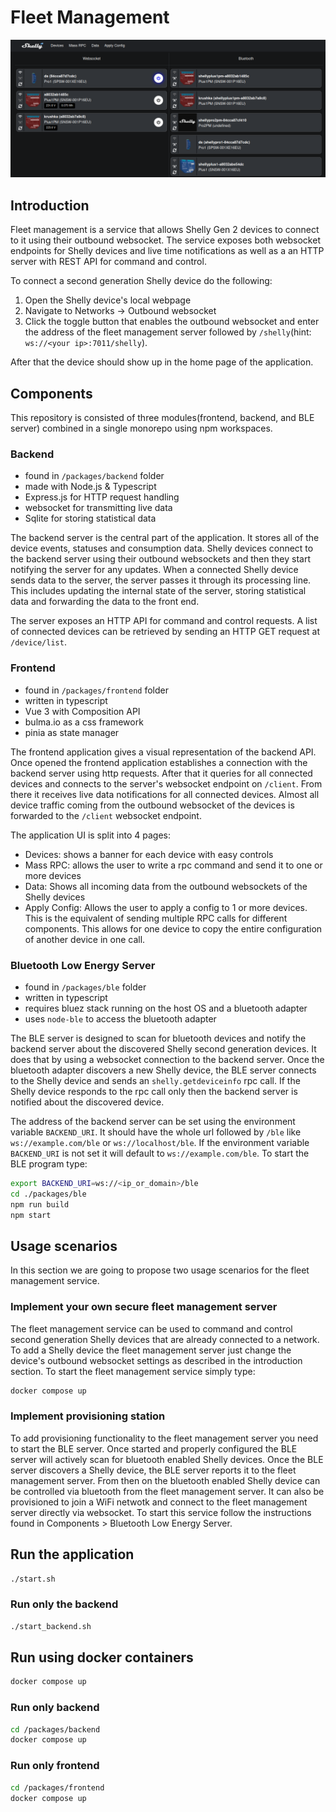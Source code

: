 # Fleet Management
![image.png](./preview/image.png)
## Introduction
Fleet management is a service that allows Shelly Gen 2 devices to connect to it using their outbound websocket. The service exposes both websocket endpoints for Shelly devices and live time notifications as well as a an HTTP server with REST API for command and control.


To connect a second generation Shelly device do the following:
1. Open the Shelly device's local webpage
2. Navigate to Networks -> Outbound websocket
3. Click the toggle button that enables the outbound websocket and enter the address of the fleet management server followed by `/shelly`(hint: `ws://<your ip>:7011/shelly`). 

After that the device should show up in the home page of the application.


## Components
This repository is consisted of three modules(frontend, backend, and BLE server) combined in a single monorepo using npm workspaces. 

### Backend

- found in `/packages/backend` folder
- made with Node.js & Typescript
- Express.js for HTTP request handling
- websocket for transmitting live data
- Sqlite for storing statistical data

The backend server is the central part of the application. It stores all of the device events, statuses and consumption data. Shelly devices connect to the backend server using their outbound websockets and then they start notifying the server for any updates. When a connected Shelly device sends data to the server, the server passes it through its processing line. This includes updating the internal state of the server, storing statistical data and forwarding the data to the front end.

The server exposes an HTTP API for command and control requests. A list of connected devices can be retrieved by sending an HTTP GET request at `/device/list`.

### Frontend
- found in `/packages/frontend` folder
- written in typescript
- Vue 3 with Composition API
- bulma.io as a css framework
- pinia as state manager

The frontend application gives a visual representation of the backend API. Once opened the frontend application establishes a connection with the backend server using http requests. After that it queries for all connected devices and connects to the server's websocket endpoint on `/client`. From there it receives live data notifications for all connected devices. Almost all device traffic coming from the outbound websocket of the devices is forwarded to the `/client` websocket endpoint.

The application UI is split into 4 pages:
- Devices: shows a banner for each device with easy controls
- Mass RPC: allows the user to write a rpc command and send it to one or more devices
- Data: Shows all incoming data from the outbound websockets of the Shelly devices
- Apply Config: Allows the user to apply a config to 1 or more devices. This is the equivalent of sending multiple RPC calls for different components. This allows for one device to copy the entire configuration of another device in one call.

### Bluetooth Low Energy Server
- found in `/packages/ble` folder
- written in typescript
- requires bluez stack running on the host OS and a bluetooth adapter
- uses `node-ble` to access the bluetooth adapter

The BLE server is designed to scan for bluetooth devices and notify the backend server about the discovered Shelly second generation devices. It does that by using a websocket connection to the backend server. Once the bluetooth adapter discovers a new Shelly device, the BLE server connects to the Shelly device and sends an `shelly.getdeviceinfo` rpc call. If the Shelly device responds to the rpc call only then the backend server is notified about the discovered device. 

The address of the backend server can be set using the environment variable `BACKEND_URI`. It should have the whole url followed by `/ble` like `ws://example.com/ble` or `ws://localhost/ble`. If the environment variable `BACKEND_URI` is not set it will default to `ws://example.com/ble`. To start the BLE program type:
```bash
export BACKEND_URI=ws://<ip_or_domain>/ble
cd ./packages/ble
npm run build
npm start
```

## Usage scenarios
In this section we are going to propose two usage scenarios for the fleet management service.

### Implement your own secure fleet management server
The fleet management service can be used to command and control second generation Shelly devices that are already connected to a network. To add a Shelly device the fleet management server just change the device's outbound websocket settings as described in the introduction section. To start the fleet management service simply type:
```bash
docker compose up
```

### Implement provisioning station
To add provisioning functionality to the fleet management server you need to start the BLE server. Once started and properly configured the BLE server will actively scan for bluetooth enabled Shelly devices. Once the BLE server discovers a Shelly device, the BLE server reports it to the fleet management server. From then on the bluetooth enabled Shelly device can be controlled via bluetooth from the fleet management server. It can also be provisioned to join a WiFi netwotk and connect to the fleet management server directly via websocket. To start this service follow the instructions found in Components > Bluetooth Low Energy Server.

## Run the application
```bash
./start.sh
```
### Run only the backend
```bash
./start_backend.sh
```

## Run using docker containers
```bash
docker compose up
```
### Run only backend
```bash
cd /packages/backend
docker compose up
```
### Run only frontend
```bash
cd /packages/frontend
docker compose up
```
